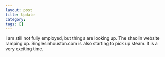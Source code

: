 ```yaml
---
layout: post
title: Update
category: 
tags: []
---
```



I am still not fully employed, but things are looking up. The shaolin
website ramping up.  Singlesinhouston.com is also starting to pick up
steam.  It is a very exciting time.
